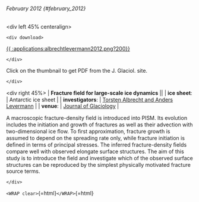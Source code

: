 ###### February 2012 {#february_2012}

\<div left 45% centeralign\>

```{=html}
<div download>
```
[{{
:applications:albrechtlevermann2012.png?200}}](http://www.igsoc.org/journal/current/207/t11J191.pdf)

```{=html}
</div>
```
Click on the thumbnail to get PDF from the J. Glaciol. site.

```{=html}
</div>
```
\<div right 45%\> \| **Fracture ﬁeld for large-scale ice dynamics**
\|\| \| **ice sheet**: \| Antarctic ice sheet \| \|
**investigators**: \| [Torsten Albrecht and Anders
Levermann](http://www.pik-potsdam.de/~anders/group.html) \|
\| **venue**: \| [Journal of
Glaciology](http://www.igsoc.org/) \|

A macroscopic fracture-density ﬁeld is introduced into PISM. Its
evolution includes the initiation and growth of fractures as well as
their advection with two-dimensional ice ﬂow. To ﬁrst approximation,
fracture growth is assumed to depend on the spreading rate only, while
fracture initiation is deﬁned in terms of principal stresses. The
inferred fracture-density ﬁelds compare well with observed elongate
surface structures. The aim of this study is to introduce the ﬁeld and
investigate which of the observed surface structures can be reproduced
by the simplest physically motivated fracture source terms.

```{=html}
</div>
```
`<WRAP clear>`{=html}`</WRAP>`{=html}
